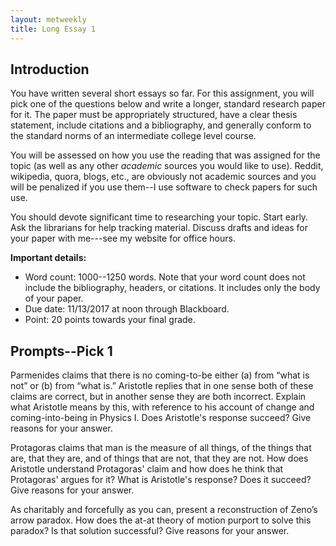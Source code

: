 ```yaml
---
layout: metweekly
title: Long Essay 1
---
```


## Introduction

You have written several short essays so far. For this assignment, you will pick one of the questions below and write a longer, standard research paper for it. The paper must be appropriately structured, have a clear thesis statement, include citations and a bibliography, and generally conform to the standard norms of an intermediate college level course. 

You will be assessed on how you use the reading that was assigned for the topic (as well as any other *academic* sources you would like to use). Reddit, wikipedia, quora, blogs, etc., are obviously not academic sources and you will be penalized if you use them--I use software to check papers for such use. 

You should devote significant time to researching your topic. Start early. Ask the librarians for help tracking material. Discuss drafts and ideas for your paper with me---see my website for office hours. 

**Important details:**

+ Word count: 1000--1250 words. Note that your word count does not include the bibliography, headers, or citations. It includes only the body of your paper. 
+ Due date: 11/13/2017 at noon through Blackboard. 
+ Point: 20 points towards your final grade. 


## Prompts--Pick 1

Parmenides claims that there is no coming-to-be either (a) from “what is not” or (b) from “what is.”  Aristotle replies that in one sense both of these claims are correct, but in another sense they are both incorrect.  Explain what Aristotle means by this, with reference to his account of change and coming-into-being in Physics I. Does Aristotle's response succeed? Give reasons for your answer. 

Protagoras claims that man is the measure of all things, of the things that are, that they are, and of things that are not, that they are not. How does Aristotle understand Protagoras' claim and how does he think that Protagoras' argues for it? What is Aristotle's response? Does it succeed? Give reasons for your answer.


As charitably and forcefully as you can, present a reconstruction of Zeno’s arrow paradox. How does the at-at theory of motion purport to solve this paradox? Is that solution successful? Give reasons for your answer. 
